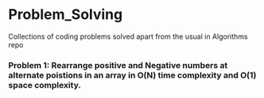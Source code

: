 # Problem_Solving
Collections of coding problems solved apart from the usual in Algorithms repo

### Problem 1: Rearrange positive and Negative numbers at alternate poistions in an array in O(N) time complexity and O(1) space complexity.
